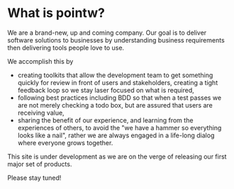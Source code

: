 # What is pointw?

We are a brand-new, up and coming company. Our goal is to deliver software solutions to businesses by understanding
business requirements then delivering tools people love to use.

We accomplish this by

* creating toolkits that allow the development team to get something quickly for review in front of users and
  stakeholders, creating a tight feedback loop so we stay laser focused on what is required,
* following best practices including BDD so that when a test passes we are not merely checking a todo box, but are
  assured that users are receiving value,
* sharing the benefit of our experience, and learning from the experiences of others, to avoid the "we have a hammer so
  everything looks like a nail", rather we are always engaged in a life-long dialog where everyone grows together.

This site is under development as we are on the verge of releasing our first major set of products.

Please stay tuned!